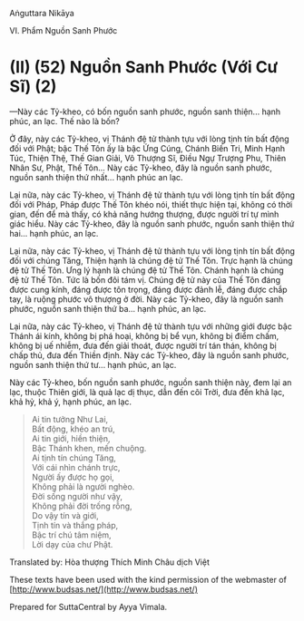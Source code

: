 Aṅguttara Nikāya

VI. Phẩm Nguồn Sanh Phước

# (II) (52) Nguồn Sanh Phước (Với Cư Sĩ) (2)

—Này các Tỷ-kheo, có bốn nguồn sanh phước, nguồn sanh thiện... hạnh phúc, an lạc. Thế nào là bốn?

Ở đây, này các Tỷ-kheo, vị Thánh đệ tử thành tựu với lòng tịnh tín bất động đối với Phật; bậc Thế Tôn ấy là bậc Ứng Cúng, Chánh Biến Tri, Minh Hạnh Túc, Thiện Thệ, Thế Gian Giải, Vô Thượng Sĩ, Ðiều Ngự Trượng Phu, Thiên Nhân Sư, Phật, Thế Tôn... Này các Tỷ-kheo, đây là nguồn sanh phước, nguồn sanh thiện thứ nhất... hạnh phúc an lạc.

Lại nữa, này các Tỷ-kheo, vị Thánh đệ tử thành tựu với lòng tịnh tín bất động đối với Pháp, Pháp được Thế Tôn khéo nói, thiết thực hiện tại, không có thời gian, đến để mà thấy, có khả năng hướng thượng, được người trí tự mình giác hiểu. Này các Tỷ-kheo, đây là nguồn sanh phước, nguồn sanh thiện thứ hai... hạnh phúc, an lạc.

Lại nữa, này các Tỷ-kheo, vị Thánh đệ tử thành tựu với lòng tịnh tín bất động đối với chúng Tăng, Thiện hạnh là chúng đệ tử Thế Tôn. Trực hạnh là chúng đệ tử Thế Tôn. Ưng lý hạnh là chúng đệ tử Thế Tôn. Chánh hạnh là chúng đệ tử Thế Tôn. Tức là bốn đôi tám vị. Chúng đệ tử này của Thế Tôn đáng được cung kính, đáng được tôn trọng, đáng được đảnh lễ, đáng được chắp tay, là ruộng phước vô thượng ở đời. Này các Tỷ-kheo, đây là nguồn sanh phước, nguồn sanh thiện thứ ba... hạnh phúc, an lạc.

Lại nữa, này các Tỷ-kheo, vị Thánh đệ tử thành tựu với những giới được bậc Thánh ái kính, không bị phá hoại, không bị bể vụn, không bị điểm chấm, không bị uế nhiễm, đưa đến giải thoát, được người trí tán thán, không bị chấp thủ, đưa đến Thiền định. Này các Tỷ-kheo, đây là nguồn sanh phước, nguồn sanh thiện thứ tư... hạnh phúc, an lạc.

Này các Tỷ-kheo, bốn nguồn sanh phước, nguồn sanh thiện này, đem lại an lạc, thuộc Thiên giới, là quả lạc dị thục, dẫn đến cõi Trời, đưa đến khả lạc, khả hỷ, khả ý, hạnh phúc, an lạc.

> Ai tin tưởng Như Lai,  
> Bất động, khéo an trú,  
> Ai tin giới, hiền thiện,  
> Bậc Thánh khen, mến chuộng.  
> Ai tịnh tín chúng Tăng,  
> Với cái nhìn chánh trực,  
> Người ấy được họ gọi,  
> Không phải là người nghèo.  
> Ðời sống người như vậy,  
> Không phải đời trống rỗng,  
> Do vậy tín và giới,  
> Tịnh tín và thắng pháp,  
> Bậc trí chú tâm niệm,  
> Lời dạy của chư Phật.

Translated by: Hòa thượng Thích Minh Châu dịch Việt

These texts have been used with the kind permission of the webmaster of [http://www.budsas.net/](http://www.budsas.net/)

Prepared for SuttaCentral by Ayya Vimala.